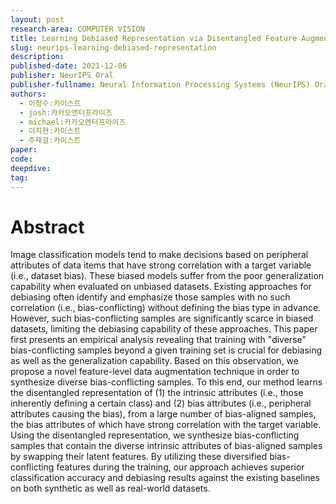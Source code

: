 ```yaml
---
layout: post
research-area: COMPUTER VISION
title: Learning Debiased Representation via Disentangled Feature Augmentation
slug: neurips-learning-debiased-representation
description:
published-date: 2021-12-06
publisher: NeurIPS Oral
publisher-fullname: Neural Information Processing Systems (NeurIPS) Oral
authors:
  - 이정수:카이스트
  - josh:카카오엔터프라이즈
  - michael:카카오엔터프라이즈
  - 이지현:카이스트
  - 주재걸:카이스트
paper: 
code:
deepdive:
tag:
---
```


# Abstract

Image classification models tend to make decisions based on peripheral attributes of data items that have strong correlation with a target variable (i.e., dataset bias). These biased models suffer from the poor generalization capability when evaluated on unbiased datasets. Existing approaches for debiasing often identify and emphasize those samples with no such correlation (i.e., bias-conflicting) without defining the bias type in advance. However, such bias-conflicting samples are significantly scarce in biased datasets, limiting the debiasing capability of these approaches. This paper first presents an empirical analysis revealing that training with "diverse" bias-conflicting samples beyond a given training set is crucial for debiasing as well as the generalization capability. Based on this observation, we propose a novel feature-level data augmentation technique in order to synthesize diverse bias-conflicting samples. To this end, our method learns the disentangled representation of (1) the intrinsic attributes (i.e., those inherently defining a certain class) and (2) bias attributes (i.e., peripheral attributes causing the bias), from a large number of bias-aligned samples, the bias attributes of which have strong correlation with the target variable. Using the disentangled representation, we synthesize bias-conflicting samples that contain the diverse intrinsic attributes of bias-aligned samples by swapping their latent features. By utilizing these diversified bias-conflicting features during the training, our approach achieves superior classification accuracy and debiasing results against the existing baselines on both synthetic as well as real-world datasets.
